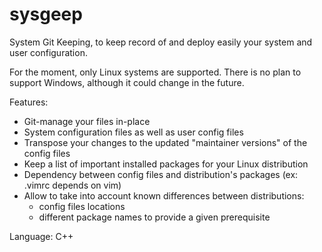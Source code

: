 # sysgeep
System Git Keeping, to keep record of and deploy easily your system and user configuration.

For the moment, only Linux systems are supported.
There is no plan to support Windows, although it could change in the future.

Features:
- Git-manage your files in-place
- System configuration files as well as user config files
- Transpose your changes to the updated "maintainer versions" of the config files
- Keep a list of important installed packages for your Linux distribution
- Dependency between config files and distribution's packages (ex: .vimrc depends on vim)
- Allow to take into account known differences between distributions:
  * config files locations
  * different package names to provide a given prerequisite

Language: C++
